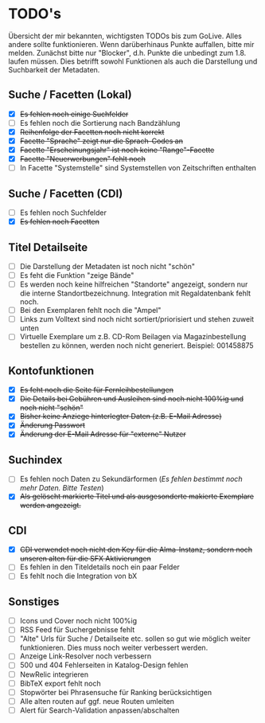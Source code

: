 # TODO's

Übersicht der mir bekannten, wichtigsten TODOs bis zum GoLive. Alles andere sollte funktionieren. Wenn darüberhinaus Punkte auffallen, bitte mir melden. Zunächst bitte nur "Blocker", d.h. Punkte die unbedingt zum 1.8. laufen müssen. Dies betrifft sowohl Funktionen als auch die Darstellung und Suchbarkeit der Metadaten.

## Suche / Facetten (Lokal)

* [x] ~~Es fehlen noch einige Suchfelder~~
* [ ] Es fehlen noch die Sortierung nach Bandzählung
* [x] ~~Reihenfolge der Facetten noch nicht korrekt~~
* [x] ~~Facette "Sprache" zeigt nur die Sprach-Codes an~~
* [x] ~~Facette "Erscheinungsjahr" ist noch keine "Range"-Facette~~
* [x] ~~Facette "Neuerwerbungen" fehlt noch~~
* [ ] In Facette "Systemstelle" sind Systemstellen von Zeitschriften enthalten

## Suche / Facetten (CDI)

* [ ] Es fehlen noch Suchfelder
* [x] ~~Es fehlen noch Facetten~~

## Titel Detailseite

* [ ] Die Darstellung der Metadaten ist noch nicht "schön"
* [ ] Es feht die Funktion "zeige Bände"
* [ ] Es werden noch keine hilfreichen "Standorte" angezeigt, sondern nur die interne Standortbezeichnung. Integration mit Regaldatenbank fehlt noch.
* [ ] Bei den Exemplaren fehlt noch die "Ampel"
* [ ] Links zum Volltext sind noch nicht sortiert/priorisiert und stehen zuweit unten
* [ ] Virtuelle Exemplare um z.B. CD-Rom Beilagen via Magazinbestellung bestellen zu können, werden noch nicht generiert. Beispiel: 001458875

## Kontofunktionen

* [x] ~~Es feht noch die Seite für Fernleihbestellungen~~
* [x] ~~Die Details bei Gebühren und Ausleihen sind noch nicht 100%ig und noch nicht "schön"~~
* [x] ~~Bisher keine Anziege hinterlegter Daten (z.B. E-Mail Adresse)~~
* [x] ~~Änderung Passwort~~
* [x] ~~Änderung der E-Mail Adresse für "externe" Nutzer~~

## Suchindex

* [ ] Es fehlen noch Daten zu Sekundärformen (_Es fehlen bestimmt noch mehr Daten. Bitte Testen_)
* [x] ~~Als gelöscht markierte Titel und als ausgesonderte makierte Exemplare werden angezeigt.~~

## CDI

* [x] ~~CDI verwendet noch nicht den Key für die Alma-Instanz, sondern noch unseren alten für die SFX Aktivierungen~~
* [ ] Es fehlen in den Titeldetails noch ein paar Felder
* [ ] Es fehlt noch die Integration von bX

## Sonstiges

* [ ] Icons und Cover noch nicht 100%ig
* [ ] RSS Feed für Suchergebnisse fehlt
* [ ] "Alte" Urls für Suche / Detailseite etc. sollen so gut wie möglich weiter funktionieren. Dies muss noch weiter verbessert werden.
* [ ] Anzeige Link-Resolver noch verbessern
* [ ] 500 und 404 Fehlerseiten in Katalog-Design fehlen
* [ ] NewRelic integrieren
* [ ] BibTeX export fehlt noch
* [ ] Stopwörter bei Phrasensuche für Ranking berücksichtigen
* [ ] Alle alten routen auf ggf. neue Routen umleiten
* [ ] Alert für Search-Validation anpassen/abschalten

